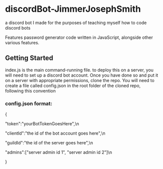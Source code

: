 # discordBot-JimmerJosephSmith
a discord bot I made for the purposes of teaching myself how to code discord bots

Features password generator code written in JavaScript, alongside other various features.

## Getting Started
index.js is the main command-running file. to deploy this on a server, you will need to set up a discord bot account. Once you have done so and put it on a server with appropriate permissions, clone the repo. You will need to create a file called config.json in the root folder of the cloned repo, following this convention

### config.json format:
{

  "token":"yourBotTokenGoesHere",\n
  
  "clientId":"the id of the bot account goes here",\n
  
  "guildId":"the id of the server goes here",\n
  
  "admins":["server admin id 1", "server admin id 2"]\n
  
}

